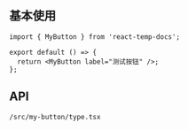 ## 基本使用

```tsx | react
import { MyButton } from 'react-temp-docs';

export default () => {
  return <MyButton label="测试按钮" />;
};
```

## API

```API
/src/my-button/type.tsx
```